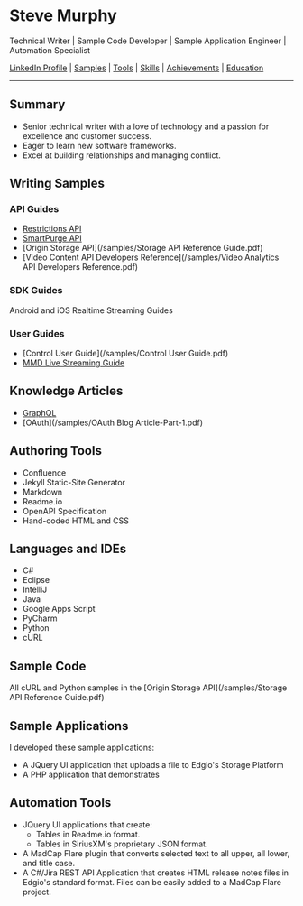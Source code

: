 # Steve Murphy
Technical Writer | Sample Code Developer | Sample Application Engineer | Automation Specialist

[LinkedIn Profile](https://www.linkedin.com/in/stevemurphy1/) | [Samples](#writing-samples) | [Tools](#documentation-tools) | [Skills](#core-skills) | [Achievements](#key-achievements) | [Education](#education)

---

## Summary

- Senior technical writer with a love of technology and a passion for excellence and customer success.
- Eager to learn new software frameworks.
- Excel at building relationships and managing conflict.

## Writing Samples

### API Guides

- [Restrictions API](/samples/API_Reference_Restrictions.pdf)
- [SmartPurge API](/samples/SmartPurge_REST_API_User_Guide.pdf)
- [Origin Storage API](/samples/Storage API Reference Guide.pdf)
- [Video Content API Developers Reference](/samples/Video Analytics API Developers Reference.pdf)

### SDK Guides

Android and iOS Realtime Streaming Guides

### User Guides

- [Control User Guide](/samples/Control User Guide.pdf)
- [MMD Live Streaming Guide](/samples/MMD_Live_Streaming_Guide_v3.0.pdf)

## Knowledge Articles

- [GraphQL](/samples/GraphQL.pdf)
- [OAuth](/samples/OAuth Blog Article-Part-1.pdf)


## Authoring Tools

- Confluence
- Jekyll Static-Site Generator
- Markdown
- Readme.io
- OpenAPI Specification
- Hand-coded HTML and CSS


## Languages and IDEs
- C#
- Eclipse
- IntelliJ
- Java
- Google Apps Script
- PyCharm
- Python
- cURL

## Sample Code

All cURL and Python samples in the [Origin Storage API](/samples/Storage API Reference Guide.pdf)

## Sample Applications

I developed these sample applications:
- A JQuery UI application that uploads a file to Edgio's Storage Platform
- A PHP application that demonstrates 

## Automation Tools
- JQuery UI applications that create:
  - Tables in Readme.io format.
  - Tables in SiriusXM's proprietary JSON format.
- A MadCap Flare plugin that converts selected text to all upper, all  lower, and title case.
- A C#/Jira REST API Application that creates HTML release notes files in Edgio's standard format. Files can be easily added to a MadCap Flare project.